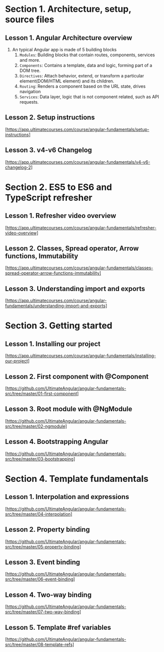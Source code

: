# Section 1. Architecture, setup, source files

## Lesson 1. Angular Architecture overview

1. An typical Angular app is made of 5 building blocks
   1. `Modules`: Building blocks that contain routes, components, services and more.
   2. `Components`: Contains a template, data and logic, forming part of a DOM tree.
   3. `Directives`: Attach behavior, extend, or transform a particular element(DOM/HTML element) and its children.
   4. `Routing`: Renders a component based on the URL state, drives navigation
   5. `Services`: Data layer, logic that is not component related, such as API requests.

## Lesson 2. Setup instructions

[https://app.ultimatecourses.com/course/angular-fundamentals/setup-instructions]

## Lesson 3. v4-v6 Changelog

[https://app.ultimatecourses.com/course/angular-fundamentals/v4-v6-changelog-2]

# Section 2. ES5 to ES6 and TypeScript refresher

## Lesson 1. Refresher video overview

[https://app.ultimatecourses.com/course/angular-fundamentals/refresher-video-overview]

## Lesson 2. Classes, Spread operator, Arrow functions, Immutability

[https://app.ultimatecourses.com/course/angular-fundamentals/classes-spread-operator-arrow-functions-immutability]

## Lesson 3. Understanding import and exports

[https://app.ultimatecourses.com/course/angular-fundamentals/understanding-import-and-exports]

# Section 3. Getting started

## Lesson 1. Installing our project

[https://app.ultimatecourses.com/course/angular-fundamentals/installing-our-project]

## Lesson 2. First component with @Component

[https://github.com/UltimateAngular/angular-fundamentals-src/tree/master/01-first-component]

## Lesson 3. Root module with @NgModule

[https://github.com/UltimateAngular/angular-fundamentals-src/tree/master/02-ngmodule]

## Lesson 4. Bootstrapping Angular

[https://github.com/UltimateAngular/angular-fundamentals-src/tree/master/03-bootstrapping]

# Section 4. Template fundamentals

## Lesson 1. Interpolation and expressions

[https://github.com/UltimateAngular/angular-fundamentals-src/tree/master/04-interpolation]

## Lesson 2. Property binding

[https://github.com/UltimateAngular/angular-fundamentals-src/tree/master/05-property-binding]

## Lesson 3. Event binding

[https://github.com/UltimateAngular/angular-fundamentals-src/tree/master/06-event-binding]

## Lesson 4. Two-way binding

[https://github.com/UltimateAngular/angular-fundamentals-src/tree/master/07-two-way-binding]

## Lesson 5. Template #ref variables

[https://github.com/UltimateAngular/angular-fundamentals-src/tree/master/08-template-refs]
